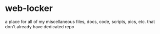# web-locker
a place for all of my miscellaneous files, docs, code, scripts, pics, etc. that don't already have dedicated repo
